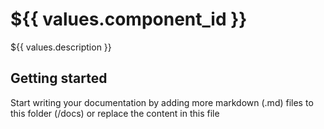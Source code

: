 # ${{ values.component_id }}

${{ values.description }}

## Getting started

Start writing your documentation by adding more markdown (.md) files to this
folder (/docs) or replace the content in this file
